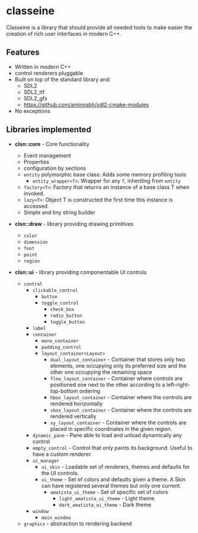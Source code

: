 # classeine

Classeine is a library that should provide all needed tools to make easier
the creation of rich user interfaces in modern C++.

## Features
* Written in modern C++
* control renderers pluggable
* Built on top of the standard library and:
  * SDL2
  * SDL2_ttf
  * SDL2_gfx
  * https://github.com/aminosbh/sdl2-cmake-modules
* No exceptions

## Libraries implemented

* **clsn::core** - Core functionality
  * Event management
  * Properties
  * configuration by sections
  * `entity` polymorphic base class: Adds some memory profiling tools
    * `entity_wrapper<T>`: Wrapper for any `T`, inheriting from `entity`
  * `factory<T>`: Factory that returns an instance of a base class T when invoked.
  * `lazy<T>`: Object T is constructed the first time this instance is accessed.
  * Simple and tiny string builder
  
* **clsn::draw** - library providing drawing primitives
  * `color`
  * `dimension`
  * `font`
  * `point`
  * `region`
  
* **clsn::ui** - library providing componentable UI controls
  * `control`
    * `clickable_control`
      * `button` 
      * `toggle_control`
        * `check_box` 
        * `radio_button`
        * `toggle_button`
    * `label` 
    * `container`
      *  `mono_container`
        * `padding_control`
      * `layout_container<Layout>`
        * `dual_layout_container` - Container that stores only two elements, one occupying only its preferred size and the other one occupying
          the remaining space
        * `flow_layout_container` - Container where controls are positioned one next to the other according to a left-right-top-bottom ordering
        * `hbox_layout_container` - Container where the controls are rendered horizontally
        * `vbox_layout_container` - Container where the controls are rendered vertically
        * `xy_layout_container` - Container where the controls are placed in specific coordinates in the given region.
    * `dynamic_pane` - Pane able to load and unload dynamically any control
    * `empty_control` - Control that only paints its background. Useful to have a custom renderer.
    * `ui_manager`
      * `ui_skin` - Loadable set of renderers, themes and defaults for the UI controls.
      * `ui_theme` - Set of colors and defaults given a theme. A Skin can have registered several themes but only one current.
        * `amatista_ui_theme` - Set of specific set of colors
          * `light_amatista_ui_theme` - Light theme
          * `dark_amatista_ui_theme` - Dark theme
    * `window`
      * `main_window`
  * `graphics` - abstraction to rendering backend

